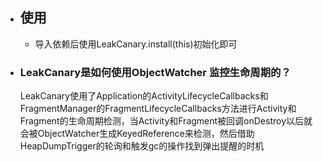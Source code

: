 - ## 使用
	- 导入依赖后使用LeakCanary.install(this)初始化即可
- ### LeakCanary是如何使用ObjectWatcher 监控生命周期的？
  LeakCanary使用了Application的ActivityLifecycleCallbacks和FragmentManager的FragmentLifecycleCallbacks方法进行Activity和Fragment的生命周期检测，当Activity和Fragment被回调onDestroy以后就会被ObjectWatcher生成KeyedReference来检测，然后借助HeapDumpTrigger的轮询和触发gc的操作找到弹出提醒的时机